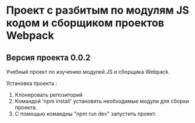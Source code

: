 # Проект с разбитым по модулям JS кодом и сборщиком проектов Webpack
## Версия проекта 0.0.2
Учебный проект по изучению модулей JS и сборщика Webpack.

Установка проекта :
1. Клонировать репозиторий 
2. Командой 'npm install' установить необходимые модули для сборки проекта.
3. С помощью командны "npm run dev" запустить проект.

